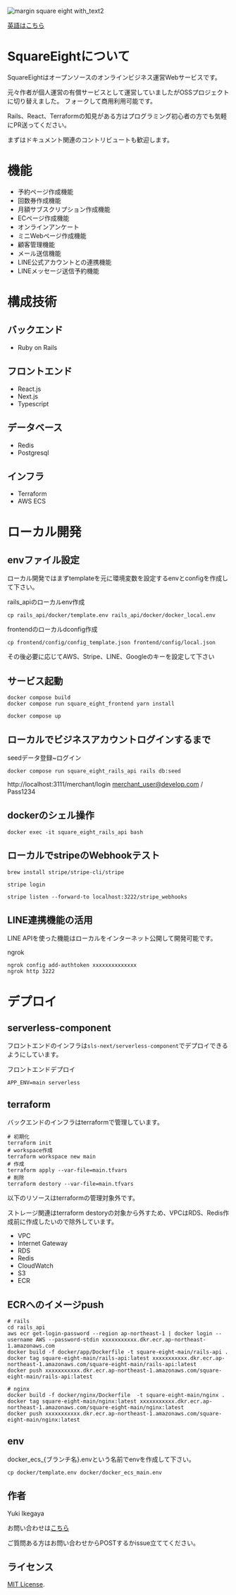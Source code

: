![margin square eight with_text2](https://github.com/ikeyu0806/SquareEight/assets/30525452/2dae5d06-216e-4977-971d-628443895bfa)

[英語はこちら](README-en.md)

# SquareEightについて
SquareEightはオープンソースのオンラインビジネス運営Webサービスです。

元々作者が個人運営の有償サービスとして運営していましたがOSSプロジェクトに切り替えました。
フォークして商用利用可能です。

Rails、React、Terraformの知見がある方はプログラミング初心者の方でも気軽にPR送ってください。

まずはドキュメント関連のコントリビュートも歓迎します。

# 機能
- 予約ページ作成機能
- 回数券作成機能
- 月額サブスクリプション作成機能
- ECページ作成機能
- オンラインアンケート
- ミニWebページ作成機能
- 顧客管理機能
- メール送信機能
- LINE公式アカウントとの連携機能
- LINEメッセージ送信予約機能

# 構成技術
## バックエンド
- Ruby on Rails

## フロントエンド
- React.js
- Next.js
- Typescript

## データベース
- Redis
- Postgresql

## インフラ
- Terraform
- AWS ECS


# ローカル開発

## envファイル設定

ローカル開発ではまずtemplateを元に環境変数を設定するenvとconfigを作成して下さい。

rails_apiのローカルenv作成
```
cp rails_api/docker/template.env rails_api/docker/docker_local.env
```

frontendのローカルdconfig作成
```
cp frontend/config/config_template.json frontend/config/local.json
```

その後必要に応じてAWS、Stripe、LINE、Googleのキーを設定して下さい

## サービス起動
```
docker compose build
docker compose run square_eight_frontend yarn install
```

```
docker compose up
```

## ローカルでビジネスアカウントログインするまで

seedデータ登録~ログイン
```
docker compose run square_eight_rails_api rails db:seed
```

http://localhost:3111/merchant/login
merchant_user@develop.com / Pass1234



## dockerのシェル操作

```
docker exec -it square_eight_rails_api bash
```

## ローカルでstripeのWebhookテスト
```
brew install stripe/stripe-cli/stripe

stripe login

stripe listen --forward-to localhost:3222/stripe_webhooks
```

## LINE連携機能の活用
LINE APIを使った機能はローカルをインターネット公開して開発可能です。

ngrok

```
ngrok config add-authtoken xxxxxxxxxxxxxx
ngrok http 3222
```

# デプロイ

## serverless-component
フロントエンドのインフラは`sls-next/serverless-component`でデプロイできるようにしています。

フロントエンドデプロイ
```
APP_ENV=main serverless
```

## terraform
バックエンドのインフラはterraformで管理しています。

```
# 初期化
terraform init
# workspace作成
terraform workspace new main
# 作成
terraform apply --var-file=main.tfvars
# 削除
terraform destory --var-file=main.tfvars
```

以下のリソースはterraformの管理対象外です。

ストレージ関連はterraform destoryの対象から外すため、VPCはRDS、Redis作成前に作成したいので除外しています。

- VPC
- Internet Gateway
- RDS
- Redis
- CloudWatch
- S3
- ECR

## ECRへのイメージpush

```
# rails
cd rails_api
aws ecr get-login-password --region ap-northeast-1 | docker login --username AWS --password-stdin xxxxxxxxxxx.dkr.ecr.ap-northeast-1.amazonaws.com
docker build -f docker/app/Dockerfile -t square-eight-main/rails-api .
docker tag square-eight-main/rails-api:latest xxxxxxxxxxx.dkr.ecr.ap-northeast-1.amazonaws.com/square-eight-main/rails-api:latest
docker push xxxxxxxxxxx.dkr.ecr.ap-northeast-1.amazonaws.com/square-eight-main/rails-api:latest

# nginx
docker build -f docker/nginx/Dockerfile  -t square-eight-main/nginx .
docker tag square-eight-main/nginx:latest xxxxxxxxxxx.dkr.ecr.ap-northeast-1.amazonaws.com/square-eight-main/nginx:latest
docker push xxxxxxxxxxx.dkr.ecr.ap-northeast-1.amazonaws.com/square-eight-main/nginx:latest
```

## env
docker_ecs_{ブランチ名}.envという名前でenvを作成して下さい。

```
cp docker/template.env docker/docker_ecs_main.env
```

## 作者
Yuki Ikegaya

お問い合わせは[こちら](https://yuki-ikegaya.net/%e3%81%8a%e5%95%8f%e3%81%84%e5%90%88%e3%82%8f%e3%81%9b/)

ご質問ある方はお問い合わせからPOSTするかissue立ててください。

## ライセンス
[MIT License](https://opensource.org/licenses/MIT).
